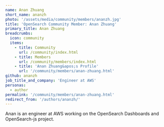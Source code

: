 ```yaml
---
name: Anan Zhuang
short_name: ananzh
photo: '/assets/media/community/members/ananzh.jpg'
title: 'OpenSearch Community Member: Anan Zhuang'
primary_title: Anan Zhuang
breadcrumbs:
  icon: community
  items:
    - title: Community
      url: /community/index.html
    - title: Members
      url: /community/members/index.html
    - title: 'Anan Zhuang&apos;s Profile'
      url: '/community/members/anan-zhuang.html'
github: ananzh
job_title_and_company: 'Engineer at AWS'
personas:
  - author
permalink: '/community/members/anan-zhuang.html'
redirect_from: '/authors/ananzh/'
---
```


Anan is an engineer at AWS working on the OpenSearch Dashboards and OpenSearch-js project.
